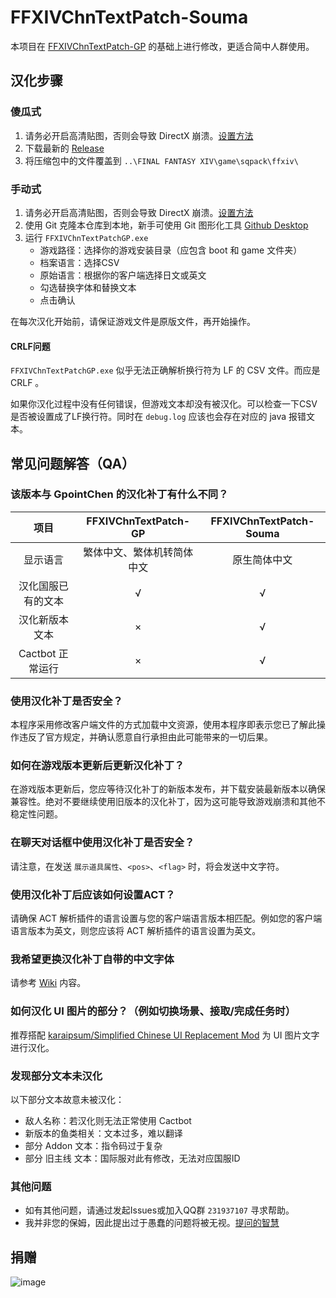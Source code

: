 # FFXIVChnTextPatch-Souma

本项目在 [FFXIVChnTextPatch-GP](https://github.com/GpointChen/FFXIVChnTextPatch-GP) 的基础上进行修改，更适合简中人群使用。

## 汉化步骤

### 傻瓜式

  1. 请务必开启高清贴图，否则会导致 DirectX 崩溃。[设置方法](https://github.com/Souma-Sumire/FFXIVChnTextPatch-Souma/wiki/%E5%BC%80%E5%90%AF%E9%AB%98%E6%B8%85%E8%B4%B4%E5%9B%BE)
  1. 下载最新的 [Release](https://github.com/Souma-Sumire/FFXIVChnTextPatch-Souma/releases/)
  1. 将压缩包中的文件覆盖到 `..\FINAL FANTASY XIV\game\sqpack\ffxiv\`

### 手动式

  1. 请务必开启高清贴图，否则会导致 DirectX 崩溃。[设置方法](https://github.com/Souma-Sumire/FFXIVChnTextPatch-Souma/wiki/%E5%BC%80%E5%90%AF%E9%AB%98%E6%B8%85%E8%B4%B4%E5%9B%BE)
  1. 使用 Git 克隆本仓库到本地，新手可使用 Git 图形化工具 [Github Desktop](https://desktop.github.com/)
  1. 运行 `FFXIVChnTextPatchGP.exe`
      - 游戏路径：选择你的游戏安装目录（应包含 boot 和 game 文件夹）
      - 档案语言：选择CSV
      - 原始语言：根据你的客户端选择日文或英文
      - 勾选替换字体和替换文本
      - 点击确认

在每次汉化开始前，请保证游戏文件是原版文件，再开始操作。

#### CRLF问题

`FFXIVChnTextPatchGP.exe` 似乎无法正确解析换行符为 LF 的 CSV 文件。而应是 CRLF 。

如果你汉化过程中没有任何错误，但游戏文本却没有被汉化。可以检查一下CSV是否被设置成了LF换行符。同时在 `debug.log` 应该也会存在对应的 java 报错文本。

## 常见问题解答（QA）

### 该版本与 GpointChen 的汉化补丁有什么不同？

| 项目 | FFXIVChnTextPatch-GP | FFXIVChnTextPatch-Souma |
| :---: | :---: | :---: |
| 显示语言 | 繁体中文、繁体机转简体中文 | 原生简体中文 |
| 汉化国服已有的文本 | √ | √ |
| 汉化新版本文本 | × | √ |
| Cactbot 正常运行 | × | √ |

### 使用汉化补丁是否安全？

本程序采用修改客户端文件的方式加载中文资源，使用本程序即表示您已了解此操作违反了官方规定，并确认愿意自行承担由此可能带来的一切后果。

### 如何在游戏版本更新后更新汉化补丁？

在游戏版本更新后，您应等待汉化补丁的新版本发布，并下载安装最新版本以确保兼容性。绝对不要继续使用旧版本的汉化补丁，因为这可能导致游戏崩溃和其他不稳定性问题。

### 在聊天对话框中使用汉化补丁是否安全？

请注意，在发送 `展示道具属性`、`<pos>`、`<flag>` 时，将会发送中文字符。

### 使用汉化补丁后应该如何设置ACT？

请确保 ACT 解析插件的语言设置与您的客户端语言版本相匹配。例如您的客户端语言版本为英文，则您应该将 ACT 解析插件的语言设置为英文。

### 我希望更换汉化补丁自带的中文字体

请参考 [Wiki](https://github.com/Souma-Sumire/FFXIVChnTextPatch-Souma/wiki/%E8%87%AA%E5%88%B6%E6%B8%B8%E6%88%8F%E5%AD%97%E4%BD%93) 内容。

### 如何汉化 UI 图片的部分？（例如切换场景、接取/完成任务时）

推荐搭配 [karaipsum/Simplified Chinese UI Replacement Mod](https://www.nexusmods.com/finalfantasy14/mods/2048) 为 UI 图片文字 进行汉化。

### 发现部分文本未汉化

以下部分文本故意未被汉化：

- 敌人名称：若汉化则无法正常使用 Cactbot
- 新版本的鱼类相关：文本过多，难以翻译
- 部分 Addon 文本：指令码过于复杂
- 部分 旧主线 文本：国际服对此有修改，无法对应国服ID

### 其他问题

- 如有其他问题，请通过发起Issues或加入QQ群 `231937107` 寻求帮助。
- 我并非您的保姆，因此提出过于愚蠢的问题将被无视。[提问的智慧](https://github.com/ryanhanwu/How-To-Ask-Questions-The-Smart-Way/blob/main/README-zh_CN.md)

## 捐赠

![image](https://github.com/Souma-Sumire/FFXIVChnTextPatch-Souma/assets/33572696/33b547e0-f8d4-41ba-9d76-a813a8053daa)
